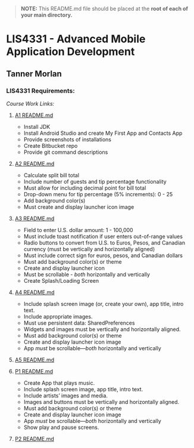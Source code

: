 > **NOTE:** This README.md file should be placed at the **root of each of your main directory.**

# LIS4331 - Advanced Mobile Application Development

## Tanner Morlan

### LIS4331 Requirements:

*Course Work Links:*

1. [A1 README.md](a1/README.md "My A1 README.md file")
    - Install JDK
    - Install Android Studio and create My First App and Contacts App
    - Provide screenshots of installations
    - Create Bitbucket repo
    - Provide git command descriptions

2. [A2 README.md](a2/README.md "My A2 README.md file")
    - Calculate split bill total
    - Include number of guests and tip percentage functionality
    - Must allow for including decimal point for bill total
    - Drop-down menu for tip percentage (5% increments): 0 - 25
    - Add background color(s)
    - Must create and display launcher icon image

3. [A3 README.md](a3/README.md "My A3 README.md file")
    - Field to enter U.S. dollar amount: 1 - 100,000
    - Must include toast notification if user enters out-of-range values
    - Radio buttons to convert from U.S. to Euros, Pesos, and Canadian currency (must be vertically and horizontally aligned)
    - Must include correct sign for euros, pesos, and Canadian dollars
    - Must add background color(s) or theme
    - Create and display launcher icon
    - Must be scrollable - *both* horizontally and vertically
    - Create Splash/Loading Screen

4. [A4 README.md](a4/README.md "My A4 README.md file")
    - Include splash screen image (or, create your own), app title, intro text.
    - Include appropriate images.
    - Must use persistent data: SharedPreferences
    - Widgets and images must be vertically and horizontally aligned.
    - Must add background color(s) or theme
    - Create and display launcher icon image
    - App *must* be scrollable—*both* horizontally and vertically

5. [A5 README.md](a5/README.md "My A5 README.md file")

6. [P1 README.md](p1/README.md "My P1 README.md file")
    - Create App that plays music.
    - Include splash screen image, app title, intro text.
    - Include artists’ images and media.
    - Images and buttons must be vertically and horizontally aligned.
    - Must add background color(s) or theme
    - Create and display launcher icon image
    - App *must* be scrollable—*both* horizontally and vertically
    - Show play and pause screens.

7. [P2 README.md](p2/README.md "My P2 README.md file")
